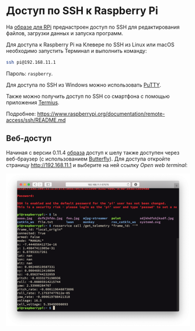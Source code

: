 Доступ по SSH к Raspberry Pi
===

На [образе для RPi](microsd_images.md) преднастроен доступ по SSH для редактирования файлов, загрузки данных и запуска программ.

Для доступа к Raspberry Pi на Клевере по SSH из Linux или macOS необходимо запустить Терминал и выполнить команду:

```bash
ssh pi@192.168.11.1
```

Пароль: ``raspberry``.

Для доступа по SSH из Windows можно использовать [PuTTY](https://www.chiark.greenend.org.uk/~sgtatham/putty/latest.html).

Также можно получить доступ по SSH со смартфона с помощью приложения [Termius](https://www.termius.com).

Подробнее: https://www.raspberrypi.org/documentation/remote-access/ssh/README.md

Веб-доступ
----------

Начиная с версии 0.11.4 [образа](microsd_images) доступ к шелу также доступен через веб-браузер (с использованием [Butterfly](https://github.com/paradoxxxzero/butterfly)). Для доступа откройте страницу http://192.168.11.1 и выберите на ней ссылку *Open web terminal*:

<img src="assets/butterfly.png">
